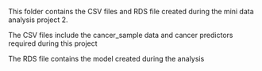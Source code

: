 This folder contains the CSV files and RDS file created during the mini data analysis project 2.

The CSV files include the cancer_sample data and cancer predictors required during this project

The RDS file contains the model created during the analysis
